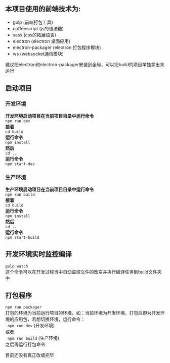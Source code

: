 ## 本项目使用的前端技术为:
- gulp (前端打包工具)
- coffeescript (js的语法糖)
- sass (css的拓展语言)
- electron (electron 桌面应用)
- electron-packager (electron 打包程序模块)
- ws (websocket通信模块)   

建议把electron和electron-packager安装到全局，可以把build的项目单独拿出来运行

## 启动项目

### 开发环境

**开发环境启动项目在当前项目目录中运行命令**    
```npm run dev```   
**接着**   
```cd build```   
**运行命令**   
```npm install```   
**然后**   
```cd ..```   
**运行命令**   
```npm start-dev```   

### 生产环境

**生产环境启动项目在当前项目目录中运行命令**    
```npm run build```    
**接着**   
```cd build```   
**运行命令**   
```npm install```   
**然后**   
```cd ..```   
**运行命令**    
```npm start-build```

## 开发环境实时监控编译
``` gulp watch ```   
这个命令可以在开发过程当中自动监控文件的改变并执行编译任务到build文件夹中

## 打包程序
```npm run packager```   
打包的环境为当前运行项目的环境，如：当前环境为开发环境，打包后即为开发环境的应用包，若想切换环境，运行命令：   
``` npm run dev``` (开发环境)   
或者   
``` npm run build``` (生产环境)    
之后再运行打包命令

目前还没有真正改版完毕